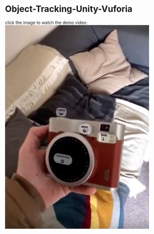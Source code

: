 # Object-Tracking-Unity-Vuforia

click the image to watch the demo video:
[![Watch the video](https://github.com/aksaakov/Object-Tracking-Unity-Vuforia/blob/master/Screenshot%202019-08-20%20at%2013.07.36.png?raw=true)](https://www.youtube.com/watch?v=gVWA4OdT1oY&frags=pl%2Cwn)
